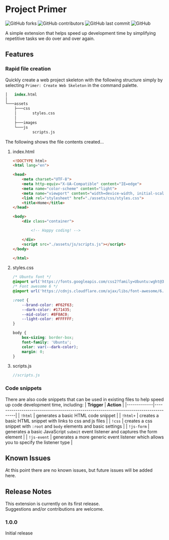 # Project Primer
![GitHub forks](https://img.shields.io/github/forks/aussiedev81/project-primer?style=for-the-badge)
![GitHub contributors](https://img.shields.io/github/contributors/AussieDev81/project-primer?style=for-the-badge)
![GitHub last commit](https://img.shields.io/github/last-commit/AussieDev81/project-primer?style=for-the-badge)
![GitHub](https://img.shields.io/github/license/aussiedev81/project-primer?style=for-the-badge)

A simple extension that helps speed up development time by simplifying repetitive tasks we do over and over again.

## Features
### Rapid file creation
Quickly create a web project skeleton with the following structure simply by selecting `Primer: Create Web Skeleton` in the command palette.
```ps 
│   index.html
│
└───assets
    ├───css
    │       styles.css
    │
    ├───images
    └───js
            scripts.js
```

The following shows the file contents created...
1. index.html
    ```html
    <!DOCTYPE html>
    <html lang="en">

    <head>
        <meta charset="UTF-8">
        <meta http-equiv="X-UA-Compatible" content="IE=edge">
        <meta name="color-scheme" content="light">
        <meta name="viewport" content="width=device-width, initial-scale=1.0">
        <link rel="stylesheet" href="./assets/css/styles.css">
        <title>Home</title>
    </head>

    <body>
        <div class="container">

            <!-- Happy coding! -->

        </div>
        <script src="./assets/js/scripts.js"></script>
    </body>

    </html>
    ```
2. styles.css
    ```css
    /* Ubuntu font */
    @import url('https://fonts.googleapis.com/css2?family=Ubuntu:wght@300;400;500;700&display=swap');
    /* Font awesome 6 */
    @import url('https://cdnjs.cloudflare.com/ajax/libs/font-awesome/6.2.1/css/all.min.css');

    :root {
        --brand-color: #F62F63;
        --dark-color: #171435;
        --mid-color: #8F8AC0;
        --light-color: #FFFFFF;
    }

    body {
        box-sizing: border-box;
        font-family: 'Ubuntu';
        color: var(--dark-color);
        margin: 0;
    }
    ```
3. scripts.js
    ```js
    //scripts.js

    ```

### Code snippets
There are also code snippets that can be used in existing files to help speed up code development time, including:
| **Trigger** | **Action**                                                                            |
|-------------|---------------------------------------------------------------------------------------|
| `!html`     | generates a basic HTML code snippet                                                   |
| `!html+`    | creates a basic HTML snippet with links to css and js files                           |
| `!css`      | creates a css snippet with `:root` and `body` elements and basic settings             |
| `!js-form`  | generates a basic JavaScript `submit` event listener and captures the form element    |
| `!js-event` | generates a more generic event listener which allows you to specify the listener type |



## Known Issues

At this point there are no known issues, but future issues will be added here.

## Release Notes

This extension is currently on its first release.  
Suggestions and/or contributions are welcome.

### 1.0.0

Initial release